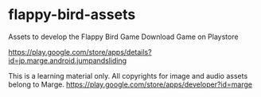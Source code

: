 # flappy-bird-assets

Assets to develop the Flappy Bird Game
Download Game on Playstore

https://play.google.com/store/apps/details?id=jp.marge.android.jumpandsliding


This is a learning material only. All copyrights for image and audio assets belong to Marge.
https://play.google.com/store/apps/developer?id=marge
